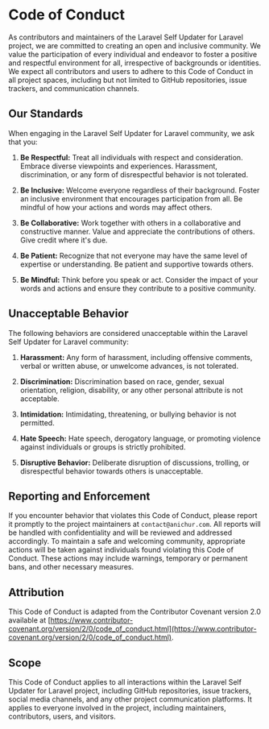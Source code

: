# Code of Conduct

As contributors and maintainers of the Laravel Self Updater for Laravel project, we are committed to creating an open and inclusive community. We value the participation of every individual and endeavor to foster a positive and respectful environment for all, irrespective of backgrounds or identities. We expect all contributors and users to adhere to this Code of Conduct in all project spaces, including but not limited to GitHub repositories, issue trackers, and communication channels.

## Our Standards

When engaging in the Laravel Self Updater for Laravel community, we ask that you:

1. **Be Respectful:** Treat all individuals with respect and consideration. Embrace diverse viewpoints and experiences. Harassment, discrimination, or any form of disrespectful behavior is not tolerated.

2. **Be Inclusive:** Welcome everyone regardless of their background. Foster an inclusive environment that encourages participation from all. Be mindful of how your actions and words may affect others.

3. **Be Collaborative:** Work together with others in a collaborative and constructive manner. Value and appreciate the contributions of others. Give credit where it's due.

4. **Be Patient:** Recognize that not everyone may have the same level of expertise or understanding. Be patient and supportive towards others.

5. **Be Mindful:** Think before you speak or act. Consider the impact of your words and actions and ensure they contribute to a positive community.

## Unacceptable Behavior

The following behaviors are considered unacceptable within the Laravel Self Updater for Laravel community:

1. **Harassment:** Any form of harassment, including offensive comments, verbal or written abuse, or unwelcome advances, is not tolerated.

2. **Discrimination:** Discrimination based on race, gender, sexual orientation, religion, disability, or any other personal attribute is not acceptable.

3. **Intimidation:** Intimidating, threatening, or bullying behavior is not permitted.

4. **Hate Speech:** Hate speech, derogatory language, or promoting violence against individuals or groups is strictly prohibited.

5. **Disruptive Behavior:** Deliberate disruption of discussions, trolling, or disrespectful behavior towards others is unacceptable.

## Reporting and Enforcement

If you encounter behavior that violates this Code of Conduct, please report it promptly to the project maintainers at `contact@anichur.com`. All reports will be handled with confidentiality and will be reviewed and addressed accordingly. To maintain a safe and welcoming community, appropriate actions will be taken against individuals found violating this Code of Conduct. These actions may include warnings, temporary or permanent bans, and other necessary measures.

## Attribution

This Code of Conduct is adapted from the Contributor Covenant version 2.0 available at [https://www.contributor-covenant.org/version/2/0/code_of_conduct.html](https://www.contributor-covenant.org/version/2/0/code_of_conduct.html).

## Scope

This Code of Conduct applies to all interactions within the Laravel Self Updater for Laravel project, including GitHub repositories, issue trackers, social media channels, and any other project communication platforms. It applies to everyone involved in the project, including maintainers, contributors, users, and visitors.
